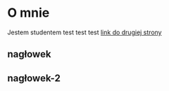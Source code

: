 # O mnie 
Jestem studentem
test test test
[link do drugiej strony](strona-2.md)

## nagłowek

## nagłowek-2
